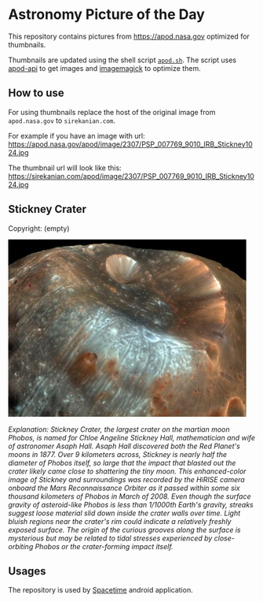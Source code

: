 # Astronomy Picture of the Day

This repository contains pictures from https://apod.nasa.gov optimized for thumbnails.

Thumbnails are updated using the shell script [`apod.sh`](apod.sh). The script
uses [apod-api](https://github.com/nasa/apod-api) to get images and [imagemagick](https://imagemagick.org) to
optimize them.

## How to use

For using thumbnails replace the host of the original image from `apod.nasa.gov` to `sirekanian.com`.

For example if you have an image with url:<br>
https://apod.nasa.gov/apod/image/2307/PSP_007769_9010_IRB_Stickney1024.jpg

The thumbnail url will look like this:<br>
https://sirekanian.com/apod/image/2307/PSP_007769_9010_IRB_Stickney1024.jpg

## Stickney Crater

Copyright: (empty)

[![the picture of the day][1]][2]

_Explanation: Stickney Crater, the largest crater on the martian moon Phobos, is named for Chloe Angeline Stickney Hall, mathematician and wife of astronomer Asaph Hall. Asaph Hall discovered both the Red Planet's moons in 1877. Over 9 kilometers across, Stickney is nearly half the diameter of Phobos itself, so large that the impact that blasted out the crater likely came close to shattering the tiny moon. This enhanced-color image of Stickney and surroundings was recorded by the HiRISE camera onboard the Mars Reconnaissance Orbiter as it passed within some six thousand kilometers of Phobos in March of 2008. Even though the surface gravity of asteroid-like Phobos is less than 1/1000th Earth's gravity, streaks suggest loose material slid down inside the crater walls over time. Light bluish regions near the crater's rim could indicate a relatively freshly exposed surface. The origin of the curious grooves along the surface is mysterious but may be related to tidal stresses experienced by close-orbiting Phobos or the crater-forming impact itself._

## Usages

The repository is used by [Spacetime][3] android application.

[1]: image/2307/PSP_007769_9010_IRB_Stickney1024.jpg

[2]: https://apod.nasa.gov/apod/image/2307/PSP_007769_9010_IRB_Stickney1024.jpg

[3]: https://github.com/sirekanian/spacetime
